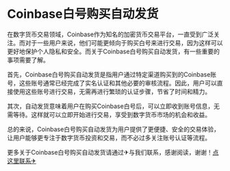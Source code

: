 # Coinbase白号购买自动发货

在数字货币交易领域，Coinbase作为知名的加密货币交易平台，一直受到广泛关注。而对于一些用户来说，他们可能更倾向于购买白号来进行交易，因为这样可以更好地保护个人隐私和安全。而关于Coinbase白号购买自动发货，有一些重要的事项需要了解。

首先，Coinbase白号购买自动发货是指用户通过特定渠道购买到的Coinbase账号，这些账号通常已经完成了实名认证和其他必要的审核流程。因此，用户可以直接使用这些账号进行交易，无需再进行繁琐的认证步骤，节省了时间和精力。

其次，自动发货意味着用户在购买Coinbase白号后，可以立即收到账号信息，无需等待。这样就可以立即开始进行交易，享受到数字货币市场的机会和收益。

总的来说，Coinbase白号购买自动发货为用户提供了更便捷、安全的交易体验，让用户能够更专注于数字货币投资和交易，而不必过多关注账号认证等流程。

更多关于Coinbase白号购买自动发货请通过✈与我们联系，感谢阅读，谢谢！[点这里联系✈](https://sms.k02.cc)